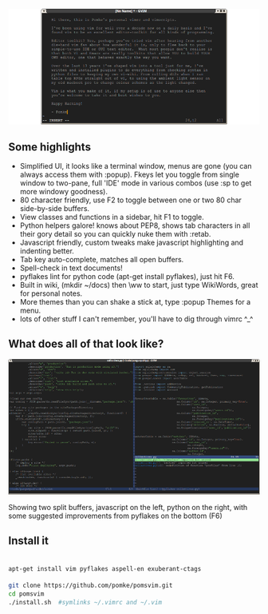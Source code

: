 
![Pomke's Vim](https://github.com/pomke/pomsvim/raw/master/docs/screenshot2.png)

## Some highlights

* Simplified UI, it looks like a terminal window, menus are gone (you can always 
access them with :popup). Fkeys let you toggle from single window to two-pane, 
full 'IDE' mode in various combos (use :sp to get more windowy goodness).
* 80 character friendly, use F2 to toggle between one or two 80 char side-by-side
buffers.
* View classes and functions in a sidebar, hit F1 to toggle.
* Python helpers galore! knows about PEP8, shows tab characters in all their 
gory detail so you can quickly nuke them with :retab.
* Javascript friendly, custom tweaks make javascript highlighting and indenting
better.
* Tab key auto-complete, matches all open buffers.
* Spell-check in text documents!
* pyflakes lint for python code (apt-get install pyflakes), just hit F6.
* Built in wiki, (mkdir ~/docs) then \ww to start, just type WikiWords, great for
personal notes.
* More themes than you can shake a stick at, type :popup Themes  for a menu.
* lots of other stuff I can't remember, you'll have to dig through vimrc ^_^


## What does all of that look like?

![Pomke's Vim](https://github.com/pomke/pomsvim/raw/master/docs/screenshot1.png)

Showing two split buffers, javascript on the left, python on the right, with some
suggested improvements from pyflakes on the bottom (F6) 

## Install it
```sh

apt-get install vim pyflakes aspell-en exuberant-ctags

git clone https://github.com/pomke/pomsvim.git
cd pomsvim
./install.sh  #symlinks ~/.vimrc and ~/.vim 
```
